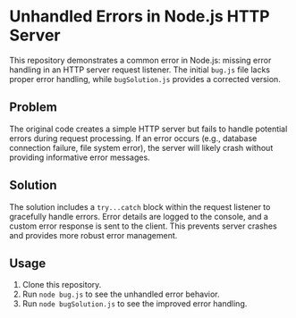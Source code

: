 # Unhandled Errors in Node.js HTTP Server

This repository demonstrates a common error in Node.js: missing error handling in an HTTP server request listener.  The initial `bug.js` file lacks proper error handling, while `bugSolution.js` provides a corrected version.

## Problem

The original code creates a simple HTTP server but fails to handle potential errors during request processing.  If an error occurs (e.g., database connection failure, file system error), the server will likely crash without providing informative error messages.

## Solution

The solution includes a `try...catch` block within the request listener to gracefully handle errors.  Error details are logged to the console, and a custom error response is sent to the client.  This prevents server crashes and provides more robust error management.

## Usage

1. Clone this repository.
2. Run `node bug.js` to see the unhandled error behavior.
3. Run `node bugSolution.js` to see the improved error handling.
